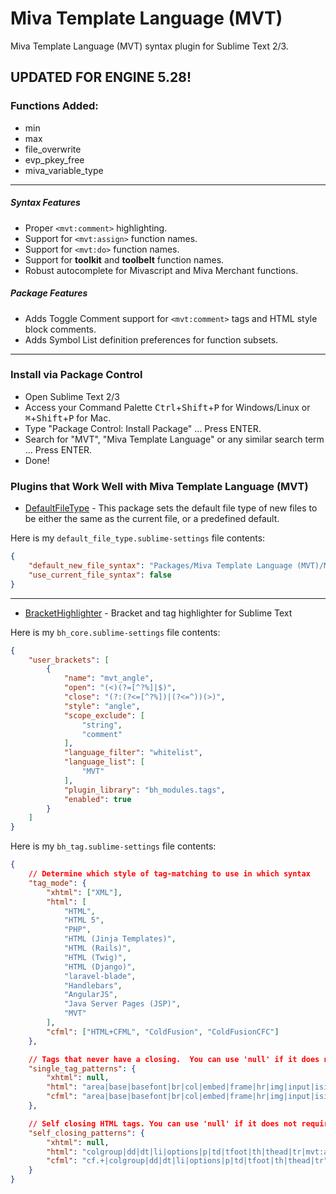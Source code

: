 # Miva Template Language (MVT)
Miva Template Language (MVT) syntax plugin for Sublime Text 2/3.

## UPDATED FOR ENGINE 5.28!
### Functions Added:
* min
* max
* file_overwrite
* evp_pkey_free
* miva_variable_type

---

##### Syntax Features
* Proper `<mvt:comment>` highlighting.
* Support for `<mvt:assign>` function names.
* Support for `<mvt:do>` function names.
* Support for __toolkit__ and __toolbelt__ function names.
* Robust autocomplete for Mivascript and Miva Merchant functions.

##### Package Features
* Adds Toggle Comment support for `<mvt:comment>` tags and HTML style block comments.
* Adds Symbol List definition preferences for function subsets.

---

### Install via Package Control
* Open Sublime Text 2/3
* Access your Command Palette <kbd>Ctrl</kbd>+<kbd>Shift</kbd>+<kbd>P</kbd> for Windows/Linux or <kbd>⌘</kbd>+<kbd>Shift</kbd>+<kbd>P</kbd> for Mac.
* Type "Package Control: Install Package" ... Press ENTER.
* Search for "MVT", "Miva Template Language" or any similar search term ... Press ENTER.
* Done!

### Plugins that Work Well with Miva Template Language (MVT)
* [DefaultFileType](https://github.com/spadgos/sublime-DefaultFileType) - This package sets the default file type of new files to be either the same as the current file, or a predefined default.

Here is my `default_file_type.sublime-settings` file contents:
```json
{
	"default_new_file_syntax": "Packages/Miva Template Language (MVT)/MVT.tmLanguage",
	"use_current_file_syntax": false
}
```

----

* [BracketHighlighter](https://github.com/facelessuser/BracketHighlighter) - Bracket and tag highlighter for Sublime Text

Here is my `bh_core.sublime-settings` file contents:
```json
{
	"user_brackets": [
		{
			"name": "mvt_angle",
			"open": "(<)(?=[^?%]|$)",
			"close": "(?:(?<=[^?%])|(?<=^))(>)",
			"style": "angle",
			"scope_exclude": [
				"string",
				"comment"
			],
			"language_filter": "whitelist",
			"language_list": [
				"MVT"
			],
			"plugin_library": "bh_modules.tags",
			"enabled": true
		}
	]
}
```

Here is my `bh_tag.sublime-settings` file contents:
```json
{
	// Determine which style of tag-matching to use in which syntax
	"tag_mode": {
		"xhtml": ["XML"],
		"html": [
			"HTML",
			"HTML 5",
			"PHP",
			"HTML (Jinja Templates)",
			"HTML (Rails)",
			"HTML (Twig)",
			"HTML (Django)",
			"laravel-blade",
			"Handlebars",
			"AngularJS",
			"Java Server Pages (JSP)",
			"MVT"
		],
		"cfml": ["HTML+CFML", "ColdFusion", "ColdFusionCFC"]
	},

	// Tags that never have a closing.  You can use 'null' if it does not require a pattern.
	"single_tag_patterns": {
		"xhtml": null,
		"html": "area|base|basefont|br|col|embed|frame|hr|img|input|isindex|keygen|link|meta|param|source|track|wbr|mvt:else|mvt:elseif",
		"cfml": "area|base|basefont|br|col|embed|frame|hr|img|input|isindex|keygen|link|meta|param|source|track|wbr"
	},

	// Self closing HTML tags. You can use 'null' if it does not require a pattern.
	"self_closing_patterns": {
		"xhtml": null,
		"html": "colgroup|dd|dt|li|options|p|td|tfoot|th|thead|tr|mvt:assign|mvt:callcontinue|mvt:callstop|mvt:eval|mvt:exit|mvt:foreachcontinue|mvt:foreachstop|mvt:item|mvt:miva|mvt:whilecontinue|mvt:whilestop",
		"cfml": "cf.+|colgroup|dd|dt|li|options|p|td|tfoot|th|thead|tr"
	}
}
```
